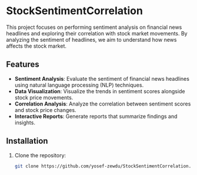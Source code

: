 # StockSentimentCorrelation

This project focuses on performing sentiment analysis on financial news headlines and exploring their correlation with stock market movements. By analyzing the sentiment of headlines, we aim to understand how news affects the stock market.

## Features

- **Sentiment Analysis**: Evaluate the sentiment of financial news headlines using natural language processing (NLP) techniques.
- **Data Visualization**: Visualize the trends in sentiment scores alongside stock price movements.
- **Correlation Analysis**: Analyze the correlation between sentiment scores and stock price changes.
- **Interactive Reports**: Generate reports that summarize findings and insights.

## Installation

1. Clone the repository:
   ```bash
   git clone https://github.com/yosef-zewdu/StockSentimentCorrelation.git